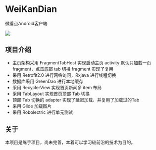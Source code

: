 # WeiKanDian
微看点Android客户端

![](http://7xijtp.com1.z0.glb.clouddn.com/wkd_pic.png?imageView/1/w/480/h/800)

## 项目介绍
* 主页架构采用 FragmentTabHost 实现启动主页 activity 默认只加载一页 fragment，点击底部 tab 切换 fragment 实现了复用
* 采用 Retrofit2.0 进行网络访问，Rxjava 进行线程切换
* 数据库采用 GreenDao 进行本地缓存
* 采用 RecyclerView 实现首页新闻多 item 布局
* 采用 TabLayout 实现首页顶部 Tab 切换
* 顶部 Tab 切换的 adapter 实现了延迟加载、并复用了加载过的Tab
* 采用 Glide 加载图片
* 采用 Robolectric 进行单元测试

## 关于
本项目是练手项目，尚未完善，本着可以学习较前沿的技术为目的。
